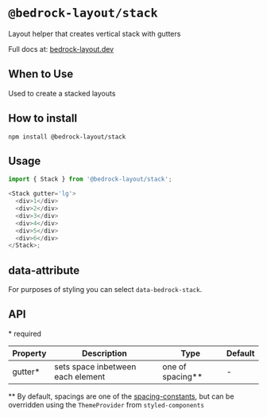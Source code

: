 # `@bedrock-layout/stack`

Layout helper that creates vertical stack with gutters

Full docs at: [bedrock-layout.dev](https://bedrock-layout.dev/)

## When to Use

Used to create a stacked layouts

## How to install

`npm install @bedrock-layout/stack`

## Usage

```javascript
import { Stack } from '@bedrock-layout/stack';

<Stack gutter='lg'>
  <div>1</div>
  <div>2</div>
  <div>3</div>
  <div>4</div>
  <div>5</div>
  <div>6</div>
</Stack>;
```

## data-attribute

For purposes of styling you can select `data-bedrock-stack`.

## API

\* required

| Property | Description                       | Type               | Default |
| -------- | --------------------------------- | ------------------ | ------- |
| gutter\* | sets space inbetween each element | one of spacing\*\* | -       |

\*\* By default, spacings are one of the [spacing-constants](https://github.com/Bedrock-Layouts/Bedrock/tree/main/packages/spacing-constants), but can be overridden using the `ThemeProvider` from `styled-components`
